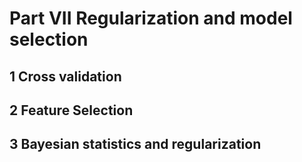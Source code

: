 # Part VII Regularization and model selection



##  1 Cross validation



##  2 Feature Selection



##  3 Bayesian statistics and regularization